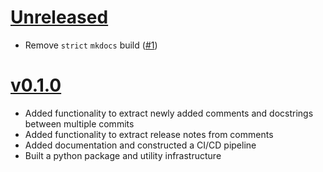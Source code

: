 # [Unreleased](https://github.com/Saransh-cpp/releaseup)

- Remove `strict` `mkdocs` build
  ([#1](https://github.com/Saransh-cpp/releaseup/pull/1))

# [v0.1.0](https://github.com/Saransh-cpp/releaseup/tree/v0.1.0)

- Added functionality to extract newly added comments and docstrings between
  multiple commits
- Added functionality to extract release notes from comments
- Added documentation and constructed a CI/CD pipeline
- Built a python package and utility infrastructure
